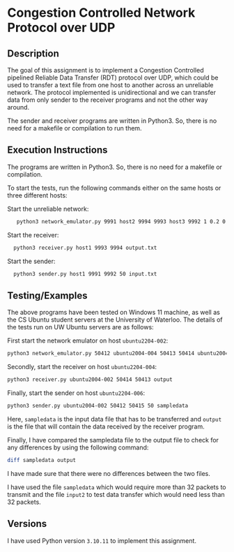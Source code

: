 
# Congestion Controlled Network Protocol over UDP

## Description

The goal of this assignment is to implement a Congestion Controlled pipelined Reliable Data Transfer (RDT) protocol over UDP, which could be used to transfer a text file from one host to another across an unreliable network. The protocol implemented is unidirectional and we can transfer data from only sender to the receiver programs and not the other way around.

The sender and receiver programs are written in Python3. So, there is no need for a makefile or compilation to run them. 


## Execution Instructions

The programs are written in Python3. So, there is no need for a makefile or compilation.

To start the tests, run the following commands either on the same hosts or three different hosts: 

Start the unreliable network:
```bash
   python3 network_emulator.py 9991 host2 9994 9993 host3 9992 1 0.2 0
```

Start the receiver:
```bash
  python3 receiver.py host1 9993 9994 output.txt
```

Start the sender:
```bash
  python3 sender.py host1 9991 9992 50 input.txt
```


## Testing/Examples

The above programs have been tested on Windows 11 machine, as well as the CS Ubuntu student servers at the University of Waterloo. The details of the tests run on UW Ubuntu servers are as follows:

First start the network emulator on host `ubuntu2204-002`:
```bash
python3 network_emulator.py 50412 ubuntu2004-004 50413 50414 ubuntu2004-006 50415 1 0.2 0
```

Secondly, start the receiver on host `ubuntu2204-004`:

```bash
python3 receiver.py ubuntu2004-002 50414 50413 output
```

Finally, start the sender on host `ubuntu2204-006`:

```bash
python3 sender.py ubuntu2004-002 50412 50415 50 sampledata
```

Here, `sampledata` is the input data file that has to be transferred and `output` is the file that will contain the data received by the receiver program.  

Finally, I have compared the sampledata file to the output file to check for any differences by using the following command:

```bash
diff sampledata output
```

I have made sure that there were no differences between the two files.

I have used the file `sampledata` which would require more than 32 packets to transmit and the file `input2` to test data transfer which would need less than 32 packets.
## Versions

I have used Python version `3.10.11` to implement this assignment.

